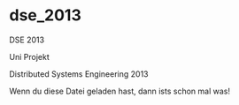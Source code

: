 dse_2013
========

DSE 2013

Uni Projekt

Distributed Systems Engineering 2013

Wenn du diese Datei geladen hast, dann ists schon mal was!